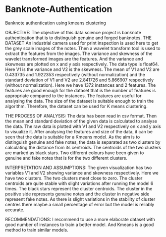 # Banknote-Authentication
Banknote authentication using kmeans clustering

OBJECTIVE:
The objective of this data science project is banknote authentication that is to distinguish genuine and forged banknotes. 
THE DATASET
An industrial camera used for print inspection is used here to get the grey scale images of the notes. Then a wavelet transform tool is used to extract the features from the images. The variance and skewness of the wavelet transformed images are the features. And the variance and skewness are plotted on x and y axis respectively. The data type is float64. Here V1 is the variance and V2 is the skewness. The mean of V1 and V2 are 0.433735 and 1.922353 respectively (without normalization) and the standard deviation of V1 and V2 are 2.841726 and 5.866907 respectively (without normalization). Here we have 1372 instances and 2 features. The features are good enough for the dataset that is the number of features is appropriate compared to the instances. The features are useful for analysing the data. The size of the dataset is suitable enough to train the algorithm. Therefore, the dataset can be used for K means clustering.
 
THE PROCESS OF ANALYSIS:
The data has been read in csv format. Then the mean and standard deviation of the given data is calculated to analyse the data. The raw data is plotted with V1 and V2 respectively on x and y axis to visualize it. After analysing the features and size of the data, it can be seen that the data is suitable for a Kmeans model. As the aim is to distinguish genuine and fake notes, the data is separated as two clusters by calculating the distance from its centroids. The centroids of the two clusters are marked as black stars. Two different colours have been given to genuine and fake notes that is for the two different clusters.

INTERPRETATION AND ASSUMPTIONS:
The given visualization has two variables V1 and V2 showing variance and skewness respectively. Here we have two clusters. The two clusters meet close to zero. The cluster centroids are quite stable with slight variations after running the model 6 times. The black stars represent the cluster centroids. The cluster in the positive side represents genuine notes and the cluster in negative side represent fake notes.
As there is slight variations in the stability of cluster centres there maybe a small percentage of error but the model is reliably accurate.

RECOMMENDATIONS:
I recommend to use a more elaborate dataset with good number of instances to train a better model. And Kmeans is a good method to train similar models.

